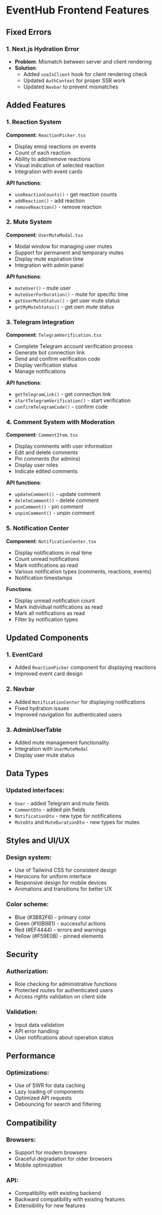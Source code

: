 # EventHub Frontend Features

## Fixed Errors

### 1. Next.js Hydration Error
- **Problem**: Mismatch between server and client rendering
- **Solution**: 
  - Added `useIsClient` hook for client rendering check
  - Updated `AuthContext` for proper SSR work
  - Updated `Navbar` to prevent mismatches

## Added Features

### 1. Reaction System
**Component**: `ReactionPicker.tsx`
- Display emoji reactions on events
- Count of each reaction
- Ability to add/remove reactions
- Visual indication of selected reaction
- Integration with event cards

**API functions**:
- `useReactionCounts()` - get reaction counts
- `addReaction()` - add reaction
- `removeReaction()` - remove reaction

### 2. Mute System
**Component**: `UserMuteModal.tsx`
- Modal window for managing user mutes
- Support for permanent and temporary mutes
- Display mute expiration time
- Integration with admin panel

**API functions**:
- `muteUser()` - mute user
- `muteUserForDuration()` - mute for specific time
- `getUserMuteStatus()` - get user mute status
- `getMyMuteStatus()` - get own mute status

### 3. Telegram Integration
**Component**: `TelegramVerification.tsx`
- Complete Telegram account verification process
- Generate bot connection link
- Send and confirm verification code
- Display verification status
- Manage notifications

**API functions**:
- `getTelegramLink()` - get connection link
- `startTelegramVerification()` - start verification
- `confirmTelegramCode()` - confirm code

### 4. Comment System with Moderation
**Component**: `CommentItem.tsx`
- Display comments with user information
- Edit and delete comments
- Pin comments (for admins)
- Display user roles
- Indicate edited comments

**API functions**:
- `updateComment()` - update comment
- `deleteComment()` - delete comment
- `pinComment()` - pin comment
- `unpinComment()` - unpin comment

### 5. Notification Center
**Component**: `NotificationCenter.tsx`
- Display notifications in real time
- Count unread notifications
- Mark notifications as read
- Various notification types (comments, reactions, events)
- Notification timestamps

**Functions**:
- Display unread notification count
- Mark individual notifications as read
- Mark all notifications as read
- Filter by notification types

## Updated Components

### 1. EventCard
- Added `ReactionPicker` component for displaying reactions
- Improved event card design

### 2. Navbar
- Added `NotificationCenter` for displaying notifications
- Fixed hydration issues
- Improved navigation for authenticated users

### 3. AdminUserTable
- Added mute management functionality
- Integration with `UserMuteModal`
- Display user mute status

## Data Types

### Updated interfaces:
- `User` - added Telegram and mute fields
- `CommentDto` - added pin fields
- `NotificationDto` - new type for notifications
- `MuteDto` and `MuteDurationDto` - new types for mutes

## Styles and UI/UX

### Design system:
- Use of Tailwind CSS for consistent design
- Heroicons for uniform interface
- Responsive design for mobile devices
- Animations and transitions for better UX

### Color scheme:
- Blue (#3B82F6) - primary color
- Green (#10B981) - successful actions
- Red (#EF4444) - errors and warnings
- Yellow (#F59E0B) - pinned elements

## Security

### Authorization:
- Role checking for administrative functions
- Protected routes for authenticated users
- Access rights validation on client side

### Validation:
- Input data validation
- API error handling
- User notifications about operation status

## Performance

### Optimizations:
- Use of SWR for data caching
- Lazy loading of components
- Optimized API requests
- Debouncing for search and filtering

## Compatibility

### Browsers:
- Support for modern browsers
- Graceful degradation for older browsers
- Mobile optimization

### API:
- Compatibility with existing backend
- Backward compatibility with existing features
- Extensibility for new features 
